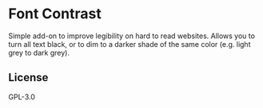 # Font Contrast

Simple add-on to improve legibility on hard to read websites. Allows you to turn all text black, or to dim to a darker shade of the same color (e.g. light grey to dark grey).

## License

GPL-3.0